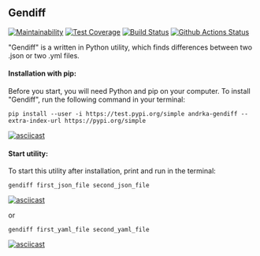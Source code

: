 ## Gendiff

[![Maintainability](https://api.codeclimate.com/v1/badges/e72cf6c566954f9d6477/maintainability)](https://codeclimate.com/github/Andrka/python-project-lvl2/maintainability) [![Test Coverage](https://api.codeclimate.com/v1/badges/e72cf6c566954f9d6477/test_coverage)](https://codeclimate.com/github/Andrka/python-project-lvl2/test_coverage) [![Build Status](https://travis-ci.org/Andrka/python-project-lvl2.svg?branch=master)](https://travis-ci.org/Andrka/python-project-lvl2) [![Github Actions Status](https://github.com/Andrka/python-project-lvl2/workflows/Python%20CI/badge.svg)](https://github.com/Andrka/python-project-lvl2/actions)

"Gendiff" is a written in Python utility, which finds differences between two .json or two .yml files.

#### Installation with pip:

Before you start, you will need Python and pip on your computer. To install "Gendiff", run the following command in your terminal:

`pip install --user -i https://test.pypi.org/simple andrka-gendiff --extra-index-url https://pypi.org/simple`

[![asciicast](https://asciinema.org/a/2fTQ7gmDrbfDQgR2exZGKjoLY.svg)](https://asciinema.org/a/2fTQ7gmDrbfDQgR2exZGKjoLY)

#### Start utility:

To start this utility after installation, print and run in the terminal:

`gendiff first_json_file second_json_file`

[![asciicast](https://asciinema.org/a/EDCYxv4F9fS2IvCnuFsQmgfN8.svg)](https://asciinema.org/a/EDCYxv4F9fS2IvCnuFsQmgfN8)

or

`gendiff first_yaml_file second_yaml_file`

[![asciicast](https://asciinema.org/a/fFnj6kIesKA78XSysotnviAfs.svg)](https://asciinema.org/a/fFnj6kIesKA78XSysotnviAfs)